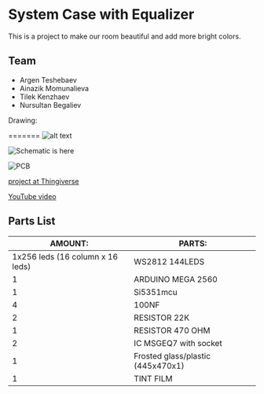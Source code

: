 
# System Case with Equalizer

This is a project to make our room beautiful and add more bright colors. 

## Team
* Argen Teshebaev
* Ainazik Momunalieva
* Tilek Kenzhaev
* Nursultan Begaliev

Drawing:

=======
![alt text]()

![Schematic is here]()

![PCB]()

 [project at Thingiverse]()

 [YouTube video]()


## Parts List
| AMOUNT: | PARTS: |
|--------|------|
|   1x256 leds (16 column x 16 leds)   | WS2812 144LEDS |
|   1   | ARDUINO MEGA 2560 |
|   1   | Si5351mcu |
|   4   | 100NF |
|   2   | RESISTOR 22K |
|   1   | RESISTOR 470 OHM |
|   2   | IC MSGEQ7 with socket |
|   1   | Frosted glass/plastic (445x470x1) |
|   1   | TINT FILM |
